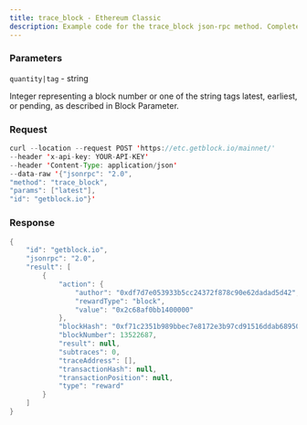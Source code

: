 ```yaml
---
title: trace_block - Ethereum Classic
description: Example code for the trace_block json-rpc method. Сomplete guide on how to use trace_block json-rpc in GetBlock.io Web3 documentation.
---
```


### Parameters


`quantity|tag` - string

Integer representing a block number or one of the string tags latest,
earliest, or pending, as described in Block Parameter.

### Request

``` java
curl --location --request POST 'https://etc.getblock.io/mainnet/' 
--header 'x-api-key: YOUR-API-KEY' 
--header 'Content-Type: application/json' 
--data-raw '{"jsonrpc": "2.0",
"method": "trace_block",
"params": ["latest"],
"id": "getblock.io"}'
```

###  Response

``` java
{
    "id": "getblock.io",
    "jsonrpc": "2.0",
    "result": [
        {
            "action": {
                "author": "0xdf7d7e053933b5cc24372f878c90e62dadad5d42",
                "rewardType": "block",
                "value": "0x2c68af0bb1400000"
            },
            "blockHash": "0xf71c2351b989bbec7e8172e3b97cd91516ddab6895021a7c94eed05cc00ff8a9",
            "blockNumber": 13522687,
            "result": null,
            "subtraces": 0,
            "traceAddress": [],
            "transactionHash": null,
            "transactionPosition": null,
            "type": "reward"
        }
    ]
}
```

